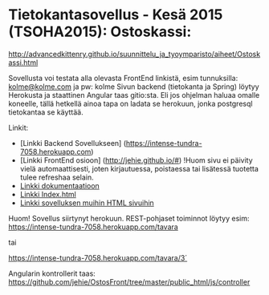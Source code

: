
# Tietokantasovellus - Kesä 2015 (TSOHA2015): Ostoskassi:

http://advancedkittenry.github.io/suunnittelu_ja_tyoymparisto/aiheet/Ostoskassi.html

Sovellusta voi testata alla olevasta FrontEnd linkistä, esim tunnuksilla: kolme@kolme.com ja pw: kolme
Sivun backend (tietokanta ja Spring) löytyy Herokusta ja staattinen Angular taas gitio:sta. Eli jos ohjelman haluaa omalle koneelle, tällä hetkellä ainoa tapa on ladata se herokuun, jonka postgresql tietokantaa se käyttää.
 
Linkit:

* [Linkki Backend Sovellukseen] (https://intense-tundra-7058.herokuapp.com)
* [Linkki FrontEnd osioon] (http://jehie.github.io/#) !Huom sivu ei päivity vielä automaattisesti, joten kirjautuessa, poistaessa tai lisätessä tuotetta tulee refreshaa selain.
* [Linkki dokumentaatioon](https://github.com/jehie/tsoha2015k/blob/master/doc/Dokumentaatio.pdf)
* [Linkki Index.html](https://github.com/jehie/OstosFront/blob/master/public_html/index.html)
* [Linkki sovelluksen muihin HTML sivuihin](https://github.com/jehie/OstosFront/tree/master/public_html/views)


Huom! Sovellus siirtynyt herokuun.  REST-pohjaset toiminnot löytyy esim: 
https://intense-tundra-7058.herokuapp.com/tavara

tai 

https://intense-tundra-7058.herokuapp.com/tavara/3´

Angularin kontrollerit taas: https://github.com/jehie/OstosFront/tree/master/public_html/js/controller


